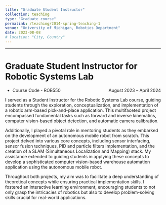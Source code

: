 ```yaml
---
title: "Graduate Student Instructor"
collection: teaching
type: "Graduate course"
permalink: /teaching/2014-spring-teaching-1
venue: "University of Michigan, Robotics Department"
date: 2023-08-08
# location: "City, Country"
---
```


***

# Graduate Student Instructor for Robotic Systems Lab


* Course Code - ROB550 <span style="float:right;">August 2023 – April 2024</span>

I served as a Student Instructor for the Robotic Systems Lab course, guiding students through the exploration, conceptualization, and implementation of a robotic arm-based pick-and-place application. This multifaceted project encompassed fundamental tasks such as forward and inverse kinematics, computer vision-based object detection, and automatic camera calibration.

Additionally, I played a pivotal role in mentoring students as they embarked on the development of an autonomous mobile robot from scratch. This project delved into various core concepts, including sensor interfacing, sensor fusion techniques, PID and particle filters implementation, and the creation of a SLAM (Simultaneous Localization and Mapping) stack. My assistance extended to guiding students in applying these concepts to develop a sophisticated computer vision-based warehouse automation application using the autonomous mobile robot.

Throughout both projects, my aim was to facilitate a deep understanding of theoretical concepts while ensuring practical implementation skills. I fostered an interactive learning environment, encouraging students to not only grasp the intricacies of robotics but also to develop problem-solving skills crucial for real-world applications.

<!-- Heading 2
======

Heading 3
====== -->